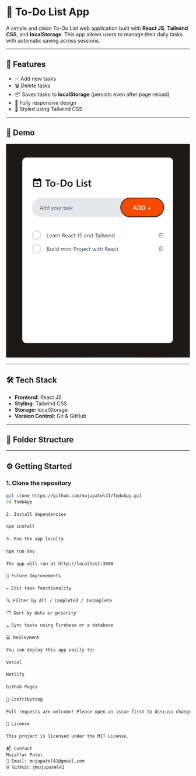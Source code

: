 # 📝 To-Do List App

A simple and clean To-Do List web application built with **React JS**, **Tailwind CSS**, and **localStorage**. This app allows users to manage their daily tasks with automatic saving across sessions.

---

## 🚀 Features

- ✅ Add new tasks
- 🗑️ Delete tasks
- 📦 Saves tasks to **localStorage** (persists even after page reload)
- 📱 Fully responsive design
- 🎨 Styled using Tailwind CSS

---

## 📸 Demo

![todo-demo](/src/assets/Screenshot%202025-06-09%20100435.png) 

---

## 🛠️ Tech Stack

- **Frontend:** React JS
- **Styling:** Tailwind CSS
- **Storage:** localStorage
- **Version Control:** Git & GitHub

---

## 📂 Folder Structure


---

## ⚙️ Getting Started

### 1. Clone the repository

```bash
git clone https://github.com/mujupatel41/TodoApp.git
cd TodoApp

2. Install dependencies

npm install

3. Run the app locally

npm run dev

The app will run at http://localhost:3000

🧩 Future Improvements

✏️ Edit task functionality

🔍 Filter by All / Completed / Incomplete

🗂️ Sort by date or priority

☁️ Sync tasks using Firebase or a database

💻 Deployment

You can deploy this app easily to:

Vercel

Netlify

GitHub Pages

🙌 Contributing

Pull requests are welcome! Please open an issue first to discuss changes or features.

📄 License

This project is licensed under the MIT License.

📬 Contact
Mujaffar Patel
📧 Email: mujupatel41@gmail.com
🌐 GitHub: @mujupatel41

